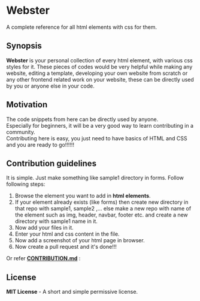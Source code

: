 # Webster
A complete reference for all html elements with css for them.

## Synopsis

**Webster** is your personal collection of every html element, with various css styles for it. These pieces of codes would be very helpful while making any website, editing a template, developing your own website from scratch or any other frontend related work on your website, these can be directly used by you or anyone else in your code.

## Motivation
The code snippets from here can be directly used by anyone.  
Especially for beginners, it will be a very good way to learn contributing in a community.  
Contributing here is easy, you just need to have basics of HTML and CSS and you are ready to go!!!!!! 

## Contribution guidelines
It is simple. Just make something like sample1 directory in forms.
Follow following steps: 
   1. Browse the element you want to add in **html elements**.  
   2. If your element already exists (like forms) then create new directory in that repo with sample1, sample2 ,... 
      else make a new repo with name of the element such as img, header, navbar, footer etc. and create a new directory with sample1 name in it.  
   3. Now add your files in it.  
   4. Enter your html and css content in the file.  
   5. Now add a screenshot of your html page in browser.
   6. Now create a pull request and it's done!!!

Or refer **[CONTRIBUTION.md](https://github.com/himanshu-daga/Webster/blob/master/CONTRIBUTING.md)** : 

## License

**MIT License** - A short and simple permissive license.
